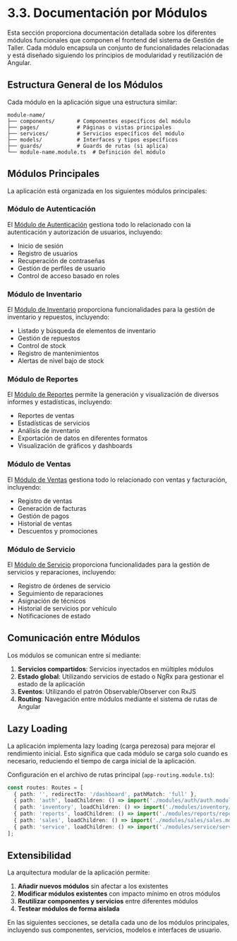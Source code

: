 ﻿# 3.3. Documentación por Módulos

Esta sección proporciona documentación detallada sobre los diferentes módulos funcionales que componen el frontend del sistema de Gestión de Taller. Cada módulo encapsula un conjunto de funcionalidades relacionadas y está diseñado siguiendo los principios de modularidad y reutilización de Angular.

## Estructura General de los Módulos

Cada módulo en la aplicación sigue una estructura similar:

```
module-name/
├── components/       # Componentes específicos del módulo
├── pages/            # Páginas o vistas principales
├── services/         # Servicios específicos del módulo
├── models/           # Interfaces y tipos específicos
├── guards/           # Guards de rutas (si aplica)
└── module-name.module.ts  # Definición del módulo
```

## Módulos Principales

La aplicación está organizada en los siguientes módulos principales:

### Módulo de Autenticación

El [Módulo de Autenticación](modulo-autenticacion-frontend.md) gestiona todo lo relacionado con la autenticación y autorización de usuarios, incluyendo:

- Inicio de sesión
- Registro de usuarios
- Recuperación de contraseñas
- Gestión de perfiles de usuario
- Control de acceso basado en roles

### Módulo de Inventario

El [Módulo de Inventario](modulo-inventario-frontend.md) proporciona funcionalidades para la gestión de inventario y repuestos, incluyendo:

- Listado y búsqueda de elementos de inventario
- Gestión de repuestos
- Control de stock
- Registro de mantenimientos
- Alertas de nivel bajo de stock

### Módulo de Reportes

El [Módulo de Reportes](modulo-reportes-frontend.md) permite la generación y visualización de diversos informes y estadísticas, incluyendo:

- Reportes de ventas
- Estadísticas de servicios
- Análisis de inventario
- Exportación de datos en diferentes formatos
- Visualización de gráficos y dashboards

### Módulo de Ventas

El [Módulo de Ventas](modulo-ventas-frontend.md) gestiona todo lo relacionado con ventas y facturación, incluyendo:

- Registro de ventas
- Generación de facturas
- Gestión de pagos
- Historial de ventas
- Descuentos y promociones

### Módulo de Servicio

El [Módulo de Servicio](modulo-servicio-frontend.md) proporciona funcionalidades para la gestión de servicios y reparaciones, incluyendo:

- Registro de órdenes de servicio
- Seguimiento de reparaciones
- Asignación de técnicos
- Historial de servicios por vehículo
- Notificaciones de estado

## Comunicación entre Módulos

Los módulos se comunican entre sí mediante:

1. **Servicios compartidos**: Servicios inyectados en múltiples módulos
2. **Estado global**: Utilizando servicios de estado o NgRx para gestionar el estado de la aplicación
3. **Eventos**: Utilizando el patrón Observable/Observer con RxJS
4. **Routing**: Navegación entre módulos mediante el sistema de rutas de Angular

## Lazy Loading

La aplicación implementa lazy loading (carga perezosa) para mejorar el rendimiento inicial. Esto significa que cada módulo se carga solo cuando es necesario, reduciendo el tiempo de carga inicial de la aplicación.

Configuración en el archivo de rutas principal (`app-routing.module.ts`):

```typescript
const routes: Routes = [
  { path: '', redirectTo: '/dashboard', pathMatch: 'full' },
  { path: 'auth', loadChildren: () => import('./modules/auth/auth.module').then(m => m.AuthModule) },
  { path: 'inventory', loadChildren: () => import('./modules/inventory/inventory.module').then(m => m.InventoryModule) },
  { path: 'reports', loadChildren: () => import('./modules/reports/reports.module').then(m => m.ReportsModule) },
  { path: 'sales', loadChildren: () => import('./modules/sales/sales.module').then(m => m.SalesModule) },
  { path: 'service', loadChildren: () => import('./modules/service/service.module').then(m => m.ServiceModule) }
];
```

## Extensibilidad

La arquitectura modular de la aplicación permite:

1. **Añadir nuevos módulos** sin afectar a los existentes
2. **Modificar módulos existentes** con impacto mínimo en otros módulos
3. **Reutilizar componentes y servicios** entre diferentes módulos
4. **Testear módulos de forma aislada**

En las siguientes secciones, se detalla cada uno de los módulos principales, incluyendo sus componentes, servicios, modelos e interfaces de usuario.